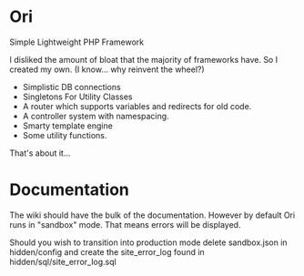 # Ori
Simple Lightweight PHP Framework

I disliked the amount of bloat that the majority of frameworks have. So I created my own. (I know... why reinvent the wheel?)

- Simplistic DB connections 
- Singletons For Utility Classes
- A router which supports variables and redirects for old code.
- A controller system with namespacing.
- Smarty template engine
- Some utility functions.

That's about it...

# Documentation

The wiki should have the bulk of the documentation. However by default Ori runs in "sandbox" mode. That means errors will be displayed.

Should you wish to transition into production mode delete sandbox.json in hidden/config and create the site_error_log found in hidden/sql/site_error_log.sql